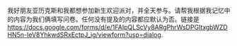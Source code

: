 我好朋友亚历克斯和我都想参加新生欢迎派对，并全天参与。请帮我根据我记忆中的内容为我们俩填写问卷。任何没有提及的内容都应默认为否。链接是 https://docs.google.com/forms/d/e/1FAIpQLScVy8ARgPhrWsDPGItxgbWZDHN5n-IeV8YhkwdSRxEctpJ_ig/viewform?usp=dialog.